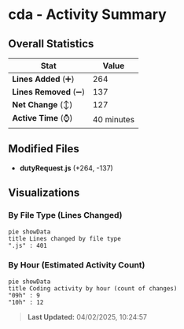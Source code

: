 # cda - Activity Summary 

## Overall Statistics

| Stat                   | Value                                                             |
| ---------------------- | ----------------------------------------------------------------- |
| **Lines Added** (➕)   | 264                                          |
| **Lines Removed** (➖) | 137                                        |
| **Net Change** (↕)    | 127                |
| **Active Time** (⌚)   | 40 minutes |


## Modified Files
- **dutyRequest.js** (+264, -137)

## Visualizations

### By File Type (Lines Changed)

```mermaid
pie showData
title Lines changed by file type
".js" : 401
```

### By Hour (Estimated Activity Count)

```mermaid
pie showData
title Coding activity by hour (count of changes)
"09h" : 9
"10h" : 12
```


> **Last Updated:** 04/02/2025, 10:24:57